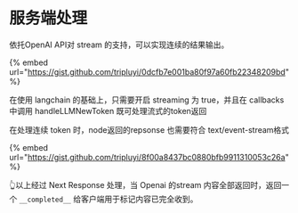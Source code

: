 # 服务端处理

依托OpenAI API对 stream 的支持，可以实现连续的结果输出。

{% embed url="https://gist.github.com/tripluyi/0dcfb7e001ba80f97a60fb22348209bd" %}

在使用 langchain 的基础上，只需要开启 streaming 为 true，并且在 callbacks中调用 handleLLMNewToken 既可处理流式的token返回



在处理连续 token 时，node返回的repsonse 也需要符合 text/event-stream格式

{% embed url="https://gist.github.com/tripluyi/8f00a8437bc0880bfb9911310053c26a" %}

👆以上经过 Next Response 处理，当 Openai 的stream 内容全部返回时，返回一个 `__completed__` 给客户端用于标记内容已完全收到。
